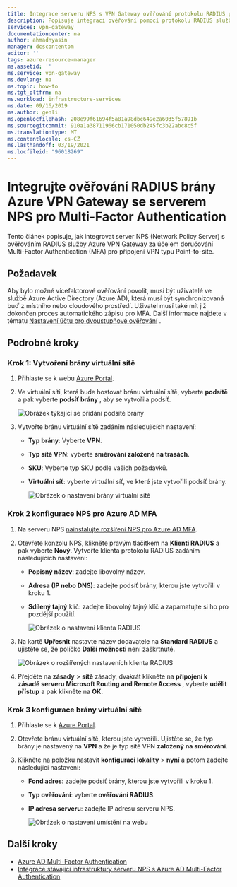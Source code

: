 ```yaml
---
title: Integrace serveru NPS s VPN Gateway ověřování protokolu RADIUS pro MFA
description: Popisuje integraci ověřování pomocí protokolu RADIUS služby Azure Gateway se serverem NPS pro Multi-Factor Authentication.
services: vpn-gateway
documentationcenter: na
author: ahmadnyasin
manager: dcscontentpm
editor: ''
tags: azure-resource-manager
ms.assetid: ''
ms.service: vpn-gateway
ms.devlang: na
ms.topic: how-to
ms.tgt_pltfrm: na
ms.workload: infrastructure-services
ms.date: 09/16/2019
ms.author: genli
ms.openlocfilehash: 208e99f61694f5a81a98dbc649e2a6035f57891b
ms.sourcegitcommit: 910a1a38711966cb171050db245fc3b22abc8c5f
ms.translationtype: MT
ms.contentlocale: cs-CZ
ms.lasthandoff: 03/19/2021
ms.locfileid: "96018269"
---
```

# <a name="integrate-azure-vpn-gateway-radius-authentication-with-nps-server-for-multi-factor-authentication"></a>Integrujte ověřování RADIUS brány Azure VPN Gateway se serverem NPS pro Multi-Factor Authentication 

Tento článek popisuje, jak integrovat server NPS (Network Policy Server) s ověřováním RADIUS služby Azure VPN Gateway za účelem doručování Multi-Factor Authentication (MFA) pro připojení VPN typu Point-to-site. 

## <a name="prerequisite"></a>Požadavek

Aby bylo možné vícefaktorové ověřování povolit, musí být uživatelé ve službě Azure Active Directory (Azure AD), která musí být synchronizovaná buď z místního nebo cloudového prostředí. Uživatel musí také mít již dokončen proces automatického zápisu pro MFA.  Další informace najdete v tématu [Nastavení účtu pro dvoustupňové ověřování](../active-directory/user-help/multi-factor-authentication-end-user-first-time.md) .

## <a name="detailed-steps"></a>Podrobné kroky

### <a name="step-1-create-a-virtual-network-gateway"></a>Krok 1: Vytvoření brány virtuální sítě

1. Přihlaste se k webu [Azure Portal](https://portal.azure.com).
2. Ve virtuální síti, která bude hostovat bránu virtuální sítě, vyberte **podsítě** a pak vyberte **podsíť brány** , aby se vytvořila podsíť. 

    ![Obrázek týkající se přidání podsítě brány](./media/vpn-gateway-radiuis-mfa-nsp/gateway-subnet.png)
3. Vytvořte bránu virtuální sítě zadáním následujících nastavení:

    - **Typ brány**: Vyberte **VPN**.
    - **Typ sítě VPN**: vyberte **směrování založené na trasách**.
    - **SKU**: Vyberte typ SKU podle vašich požadavků.
    - **Virtuální síť**: vyberte virtuální síť, ve které jste vytvořili podsíť brány.

        ![Obrázek o nastavení brány virtuální sítě](./media/vpn-gateway-radiuis-mfa-nsp/create-vpn-gateway.png)


 
### <a name="step-2-configure-the-nps-for-azure-ad-mfa"></a>Krok 2 konfigurace NPS pro Azure AD MFA

1. Na serveru NPS [nainstalujte rozšíření NPS pro Azure AD MFA](../active-directory/authentication/howto-mfa-nps-extension.md#install-the-nps-extension).
2. Otevřete konzolu NPS, klikněte pravým tlačítkem na **Klienti RADIUS** a pak vyberte **Nový**. Vytvořte klienta protokolu RADIUS zadáním následujících nastavení:

    - **Popisný název**: zadejte libovolný název.
    - **Adresa (IP nebo DNS)**: zadejte podsíť brány, kterou jste vytvořili v kroku 1.
    - **Sdílený tajný** klíč: zadejte libovolný tajný klíč a zapamatujte si ho pro pozdější použití.

      ![Obrázek o nastavení klienta RADIUS](./media/vpn-gateway-radiuis-mfa-nsp/create-radius-client1.png)

 
3.  Na kartě **Upřesnit** nastavte název dodavatele na **Standard RADIUS** a ujistěte se, že políčko **Další možnosti** není zaškrtnuté.

    ![Obrázek o rozšířených nastaveních klienta RADIUS](./media/vpn-gateway-radiuis-mfa-nsp/create-radius-client2.png)

4. Přejděte na **zásady**  >  **sítě** zásady, dvakrát klikněte na **připojení k zásadě serveru Microsoft Routing and Remote Access** , vyberte **udělit přístup** a pak klikněte na **OK**.

### <a name="step-3-configure-the-virtual-network-gateway"></a>Krok 3 konfigurace brány virtuální sítě

1. Přihlaste se k [Azure Portal](https://portal.azure.com).
2. Otevřete bránu virtuální sítě, kterou jste vytvořili. Ujistěte se, že typ brány je nastavený na **VPN** a že je typ sítě VPN **založený na směrování**.
3. Klikněte na položku nastavit **konfiguraci lokality**  >  **nyní** a potom zadejte následující nastavení:

    - **Fond adres**: zadejte podsíť brány, kterou jste vytvořili v kroku 1.
    - **Typ ověřování**: vyberte **ověřování RADIUS**.
    - **IP adresa serveru**: zadejte IP adresu serveru NPS.

      ![Obrázek o nastavení umístění na webu](./media/vpn-gateway-radiuis-mfa-nsp/configure-p2s.png)

## <a name="next-steps"></a>Další kroky

- [Azure AD Multi-Factor Authentication](../active-directory/authentication/concept-mfa-howitworks.md)
- [Integrace stávající infrastruktury serveru NPS s Azure AD Multi-Factor Authentication](../active-directory/authentication/howto-mfa-nps-extension.md)